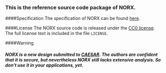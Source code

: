 ### This is the reference source code package of NORX.

####Specification
The specification of NORX can be found [here](https://norx.io/data/norx.pdf).

####License
The NORX source code is released under the [CC0 license](https://creativecommons.org/publicdomain/zero/1.0/). The full license text is included in the file `LICENSE`.

####Warning
##### NORX is a new design submitted to [CAESAR](http://competitions.cr.yp.to/caesar.html). The authors are confident that it is secure, but nevertheless NORX still lacks extensive analysis. So don't use it in your applications, yet.
